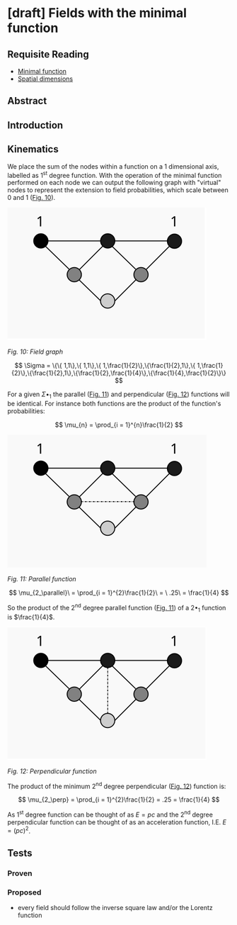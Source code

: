<script type="text/javascript" id="MathJax-script" async
  src="https://cdn.jsdelivr.net/npm/mathjax@3/es5/tex-mml-chtml.js">
</script>

# [draft] Fields with the minimal function

## Requisite Reading

- [Minimal function](./minimal-function)
- [Spatial dimensions](./spatial-dimensions)

## Abstract


## Introduction


## Kinematics

We place the sum of the nodes within a function on a 1 dimensional axis,
labelled as 1<sup>st</sup> degree function. With the operation of
the minimal function performed on each node we can output the following
graph with "virtual" nodes to represent the extension to field
probabilities, which scale between 0 and 1 ([Fig. 10](#field1)).

<a name="field1">![Field graph](./figures/fig10.svg)</a>

*Fig. 10: Field graph*

$$
  \Sigma = \{\{ 1,1\},\{ 1,1\},\{ 1,\frac{1}{2}\},\{\frac{1}{2},1\},\{ 1,\frac{1}{2}\},\{\frac{1}{2},1\},\{\frac{1}{2},\frac{1}{4}\},\{\frac{1}{4},\frac{1}{2}\}\}
$$

For a given $\Sigma \bullet_{1}$ the parallel ([Fig. 11](#field2)) and perpendicular ([Fig. 12](#field3)) functions
will be identical. For instance both functions are the product of the
function's probabilities:

$$
  \mu_{n} = \prod_{i = 1}^{n}\frac{1}{2}
$$

<a name="field2">![Parallel function](./figures/fig11.svg)</a>

*Fig. 11: Parallel function*

$$
  \mu_{2_\parallel}\  = \prod_{i = 1}^{2}\frac{1}{2}\  = \ .25\  = \frac{1}{4}
$$

So the product of the 2<sup>nd</sup> degree parallel function ([Fig. 11](#field2)) of
a $2\bullet_{1}$ function is $\frac{1}{4}$.

<a name="field3">![Parallel function](./figures/fig12.svg)</a>

*Fig. 12: Perpendicular function*

The product of the minimum 2<sup>nd</sup> degree perpendicular ([Fig. 12](#field3))
function is:

$$
  \mu_{2_\perp} = \prod_{i = 1}^{2}\frac{1}{2} = .25 = \frac{1}{4}
$$

As 1<sup>st</sup> degree function can be thought of as $E = pc$
and the 2<sup>nd</sup> degree perpendicular function can be
thought of as an acceleration function, I.E. $E = (pc)^{2}$.


## Tests


### Proven


### Proposed

- every field should follow the inverse square law and/or the Lorentz function